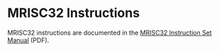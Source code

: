 # MRISC32 Instructions

MRISC32 instructions are documented in the [MRISC32 Instruction Set Manual](https://github.com/mrisc32/mrisc32/releases/latest) (PDF).
